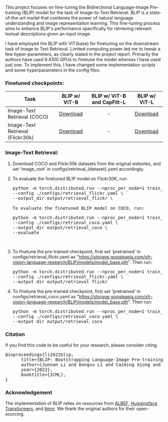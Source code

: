 This project focuses on fine-tuning the Bidirectional Language-Image Pre-training (BLIP) model for the task of Image-to-Text Retrieval. BLIP is a state-of-the-art model that combines the power of natural language understanding and image representation learning. This fine-tuning process aims to enhance BLIP's performance specifically for retrieving relevant textual descriptions given an input image.

I have employed the BLIP with VIT(base) for finetuning on the downstream task of Image to Text Retrieval. 
Limited computing power led me to tweak a few hyper-parameters, as clearly stated in the project report. Primarily the authors have used 8 A100 GPUs to finetune the model whereas I have used just one. To implement this, I have changed some implementation scripts and some hyperparameters in the config files.









### Finetuned checkpoints:
Task | BLIP w/ ViT-B | BLIP w/ ViT-B and CapFilt-L | BLIP w/ ViT-L 
--- | :---: | :---: | :---:
Image-Text Retrieval (COCO) | <a href="https://storage.googleapis.com/sfr-vision-language-research/BLIP/models/model_base_retrieval_coco.pth">Download</a>| - | <a href="https://storage.googleapis.com/sfr-vision-language-research/BLIP/models/model_large_retrieval_coco.pth">Download</a>
Image-Text Retrieval (Flickr30k) | <a href="https://storage.googleapis.com/sfr-vision-language-research/BLIP/models/model_base_retrieval_flickr.pth">Download</a>|  - | <a href="https://storage.googleapis.com/sfr-vision-language-research/BLIP/models/model_large_retrieval_flickr.pth">Download</a>

### Image-Text Retrieval:
1. Download COCO and Flickr30k datasets from the original websites, and set 'image_root' in configs/retrieval_{dataset}.yaml accordingly.
   
2. To evaluate the finetuned BLIP model on Flickr30K, run: 
   <pre>python -m torch.distributed.run --nproc_per_node=1 train_retrieval.py \
   --config ./configs/retrieval_flickr.yaml \
   --output_dir output/retrieval_flickr \
         
   To evaluate the finetuned BLIP model on COCO, run:
   <pre>python -m torch.distributed.run --nproc_per_node=1 train_retrieval.py \
   --config ./configs/retrieval_coco.yaml \
   --output_dir output/retrieval_coco \
   --evaluate</pre> 

3. To finetune the pre-trained checkpoint, first set 'pretrained' in configs/retrieval_flickr.yaml as "https://storage.googleapis.com/sfr-vision-language-research/BLIP/models/model_base.pth". Then run:
   <pre>python -m torch.distributed.run --nproc_per_node=1 train_retrieval.py \
   --config ./configs/retrieval_flickr.yaml \
   --output_dir output/retrieval_flickr </pre> 
  
4. To finetune the pre-trained checkpoint, first set 'pretrained' in configs/retrieval_coco.yaml as "https://storage.googleapis.com/sfr-vision-language-research/BLIP/models/model_base.pth". Then run:
   <pre>python -m torch.distributed.run --nproc_per_node=1 train_retrieval.py \
   --config ./configs/retrieval_coco.yaml \
   --output_dir output/retrieval_coco </pre> 




### Citation
If you find this code to be useful for your research, please consider citing.
<pre>
@inproceedings{li2022blip,
      title={BLIP: Bootstrapping Language-Image Pre-training for Unified Vision-Language Understanding and Generation}, 
      author={Junnan Li and Dongxu Li and Caiming Xiong and Steven Hoi},
      year={2022},
      booktitle={ICML},
}</pre>

### Acknowledgement
The implementation of BLIP relies on resources from <a href="https://github.com/salesforce/ALBEF">ALBEF</a>, <a href="https://github.com/huggingface/transformers">Huggingface Transformers</a>, and <a href="https://github.com/rwightman/pytorch-image-models/tree/master/timm">timm</a>. We thank the original authors for their open-sourcing.
